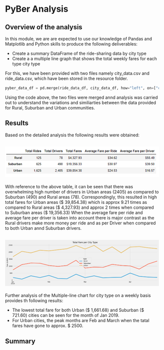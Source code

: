 # **PyBer Analysis**

## Overview of the analysis

In this module, we are are expected to use our knowledge of Pandas and Matplotlib and Python skills to produce the following deliverables:
* Create a summary DataFrame of the ride-sharing data by city type
* Create a a multiple line graph that shows the total weekly fares for each type city type
 
For this, we have been provided with two files namely city_data.csv and ride_data.csv, which have been stored in the resource folder. 
~~~python 
pyber_data_df = pd.merge(ride_data_df, city_data_df, how="left", on=["city", "city"])
~~~
Using the code above, the two files were merged annd analysis was carried out to understand the variations and similiarties between the data provided for Rural, Suburban and Urban communities. 

## Results
Based on the detailed analysis the following results were obtained:

![Summary DataFrame](https://github.com/Manishthapa2022/PyBer_analysis/blob/main/analysis/PyBer_Summary.png)
---
With reference to the above table, it can be seen that there was overwhelming high number of drivers in Urban areas (2405) as compared to Suburban (490) and Rural areas (78). Correspondingly, this resulted in high total fares for Urban areas ($ 39,854.38) which is approx 9.21 times as compared to Rural areas ($ 4,327.93) and approx 2 times when compared to Suburban areas ($ 19,356.33)
When the average fare per ride and average fare per driver is taken into account there is major contrast as the Rural drivers make more money per ride and as per Driver when compared to both Urban annd Suburban drivers. 

![](https://github.com/Manishthapa2022/PyBer_analysis/blob/main/analysis/PyBer_fare_summary.png)
---
Further analysis of the Multiple-line chart for city type on a weekly basis provides th following results:
* The lowest total fare for both Urban ($ 1,661.68) and Suburban ($ 721.60) cities can be seen for the month of Jan 2019. 
* For Urban cities, the peak months are Feb and March when the tatal fares have gone to approx. $ 2500. 


## Summary

